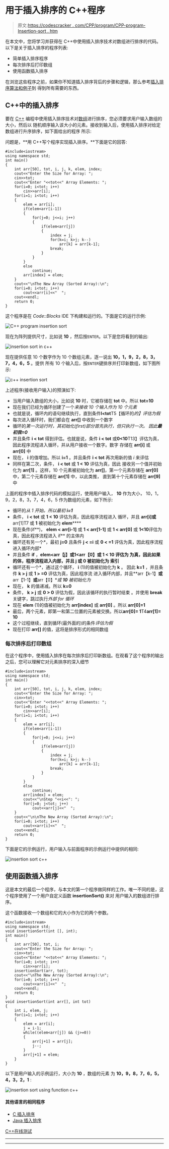 # 用于插入排序的 C++程序

> 原文:[https://codescracker . com/CPP/program/CPP-program-Insertion-sort . htm](https://codescracker.com/cpp/program/cpp-program-Insertion-sort.htm)

在本文中，您将学习并获得在 C++中使用插入排序技术对数组进行排序的代码。以下是关于插入排序的程序列表:

*   简单插入排序程序
*   每次排序后打印数组
*   使用函数插入排序

在浏览这些程序之前，如果你不知道插入排序背后的步骤和逻辑，那么参考[插入排序算法和例子](/computer-fundamental/insertion-sort.htm)到 得到所有需要的东西。

## C++中的插入排序

要在 [C++](/cpp/index.htm) 编程中使用插入排序技术对[数组](/cpp/cpp-arrays.htm)进行排序，您必须要求用户输入数组的大小，然后以 随机顺序输入该大小的元素。接收到输入后，使用插入排序对给定数组进行升序排序，如下面给出的程序 所示:

问题是，**用 C++写个程序实现插入排序。**下面是它的回答:

```
#include<iostream>
using namespace std;
int main()
{
    int arr[50], tot, i, j, k, elem, index;
    cout<<"Enter the Size for Array: ";
    cin>>tot;
    cout<<"Enter "<<tot<<" Array Elements: ";
    for(i=0; i<tot; i++)
        cin>>arr[i];
    for(i=1; i<tot; i++)
    {
        elem = arr[i];
        if(elem<arr[i-1])
        {
            for(j=0; j<=i; j++)
            {
                if(elem<arr[j])
                {
                    index = j;
                    for(k=i; k>j; k--)
                        arr[k] = arr[k-1];
                    break;
                }
            }
        }
        else
            continue;
        arr[index] = elem;
    }
    cout<<"\nThe New Array (Sorted Array):\n";
    for(i=0; i<tot; i++)
        cout<<arr[i]<<"  ";
    cout<<endl;
    return 0;
}
```

这个程序是在 *Code::Blocks* IDE 下构建和运行的。下面是它的运行示例:

![C++ program insertion sort](../Images/fbb6b5094362df2e8d4df2f3366117fa.png)

现在为阵列提供尺寸，比如说 **10** ，然后按`ENTER`。以下是您将看到的输出:

![insertion sort in c++](../Images/39100b4a9854fff9ce1711943a17115f.png)

现在提供任意 10 个数字作为 10 个数组元素，逐一说出 **10，1，9，2，8，3，7，4，6，5** 。提供 所有 10 个输入后，按`ENTER`键排序并打印新数组，如下图所示:

![c++ insertion sort](../Images/c6591cfb557ca8d259d18a0cf9d3425e.png)

上述程序(接收用户输入)的预演如下:

*   当用户输入数组的大小，比如说 **10** 时，它被存储在 **tot** 中。所以 **tot=10**
*   现在我们已经为循环创建了一个*来接收 10 个输入作为 10 个元素*
*   也就是说，循环内的语句继续执行，直到条件**I<tot**T5【循环的*的】评估为假*
*   每次进入循环时，我们都会在 **arr[]** 中收到一个数字
*   循环的*第一次运行时，其初始化(first)部分首先执行，但只执行一次。 因此**最初我=0***
*   并且条件 **i < tot** 得到评估。也就是说，条件 **i < tot** 或**0<10**T13】评估为真，因此程序流程进入循环，并从用户接收一个数字。数字 存储在 **arr[i]** 或 **arr[0]** 中
*   现在， **i** 的值增加。所以 **i=1** 。并且条件 **i < tot** 再次用新的值 *i* 来评估
*   同样在第二次，条件， **i < tot** 或 **1 < 10** 评估为真，因此 接收另一个值并初始化为 **arr[1]** 。这样，10 个元素被初始化为 **arr[]**，第一个元素存储在 **arr[0]** 中，第二个元素存储在 **arr[1]** 中，以此类推， 直到第十个元素存储在 **arr[9]** 中

上面的程序中插入排序代码的模拟运行，使用用户输入， **10** 作为大小， 10，1，9，2，8，3，7，4，6，5 作为数组的元素，如下所示:

*   循环的*从 1 开始。所以最初 **i=1***
*   条件， **i < tot** 或 **1 < 10** 评估为真，因此程序流程进入 循环，并且 **arr[i]或**arr[1]T7 或 **1** 被初始化为 **elem******
*   现在条件(if**)， **elem < arr[i-1]** 或 **1 < arr[1-1]** 或 **1 < arr[0]** 或 **1<10**评估为真，因此程序流程进入 if** 的主体内
*   循环还有另一个*，最初 **j=0** 且条件 **j < =i** 或 **0 < =1** 评估为真，因此程序流程进入循环内部*
*   并且条件 **if** ，**elem<arr【j】**或**1<arr【0】**或 **1 < 10** 评估为 为真，因此如果的体，程序流程进入**内部，并且 **j** 或 **0** 被初始化为 **索引****
*   循环还有一个*，通过这个循环， **i** (1)的值被初始化为 **k** 。 因此 **k=1** ，并且条件 **k > j** 或 **1 > =0** 评估为真，因此程序流 进入循环内部，并且**arr【k-1】**或**arr【1-1】**或**arr【0】**或 **10** 被初始化为*
*   现在， **k** 的值递减。所以 **k=0**
*   条件， **k > j** 或 **0 > 0** 评估为假，因此该循环的执行暂时结束 。并使用 **break** 关键字，跳过执行*外部 for 循环*
*   现在 **elem** (1)的值被初始化为 **arr[index]** 或 **arr[0]** 。所以 **arr[0]=1**
*   最后，两个元素，即第一和第二位置的元素被交换。所以**arr[0]= 1**T4**arr[1]= 10**
*   这个过程继续，直到循环(最外面的)的条件*评估为假*
*   现在打印 **arr[]** 的值，这将是排序形式的相同数组

### 每次排序后打印数组

在这个程序中，使用插入排序在每次排序后打印新数组。在观看了这个程序的输出之后，您可以理解它对元素排序的深入细节

```
#include<iostream>
using namespace std;
int main()
{
    int arr[50], tot, i, j, k, elem, index;
    cout<<"Enter the Size for Array: ";
    cin>>tot;
    cout<<"Enter "<<tot<<" Array Elements: ";
    for(i=0; i<tot; i++)
        cin>>arr[i];
    for(i=1; i<tot; i++)
    {
        elem = arr[i];
        if(elem<arr[i-1])
        {
            for(j=0; j<=i; j++)
            {
                if(elem<arr[j])
                {
                    index = j;
                    for(k=i; k>j; k--)
                        arr[k] = arr[k-1];
                    break;
                }
            }
        }
        else
            continue;
        arr[index] = elem;
        cout<<"\nStep "<<i<<": ";
        for(j=0; j<tot; j++)
            cout<<arr[j]<<"  ";
    }
    cout<<"\n\nThe New Array (Sorted Array):\n";
    for(i=0; i<tot; i++)
        cout<<arr[i]<<"  ";
    cout<<endl;
    return 0;
}
```

下面是它的示例运行，用户输入与前面程序的示例运行中提供的相同:

![insertion sort c++](../Images/422bfc7e87407b26a22ea9ebf88c1225.png)

## 使用函数插入排序

这是本文的最后一个程序，与本文的第一个程序做同样的工作。唯一不同的是，这个程序使用了一个用户自定义函数 **insertionSort()** 来对 用户输入的数组进行排序。

这个函数接收一个数组和它的大小作为它的两个参数。

```
#include<iostream>
using namespace std;
void insertionSort(int [], int);
int main()
{
    int arr[50], tot, i;
    cout<<"Enter the Size for Array: ";
    cin>>tot;
    cout<<"Enter "<<tot<<" Array Elements: ";
    for(i=0; i<tot; i++)
        cin>>arr[i];
    insertionSort(arr, tot);
    cout<<"\nThe New Array (Sorted Array):\n";
    for(i=0; i<tot; i++)
        cout<<arr[i]<<"  ";
    cout<<endl;
    return 0;
}
void insertionSort(int arr[], int tot)
{
    int i, elem, j;
    for(i=1; i<tot; i++)
    {
        elem = arr[i];
        j = i-1;
        while((elem<arr[j]) && (j>=0))
        {
            arr[j+1] = arr[j];
            j--;
        }
        arr[j+1] = elem;
    }
}
```

以下是用户输入的示例运行，大小为 **10** ，数组的元素 为 **10，9，8，7，6，5，4，3，2，1** :

![insertion sort using function c++](../Images/89572a27371d3e75a22a1c57adee5e90.png)

#### 其他语言的相同程序

*   [C 插入排序](/c/program/c-program-Insertion-sort.htm)
*   [Java 插入排序](/java/program/java-program-Insertion-sort.htm)

[C++在线测试](/exam/showtest.php?subid=3)

* * *

* * *